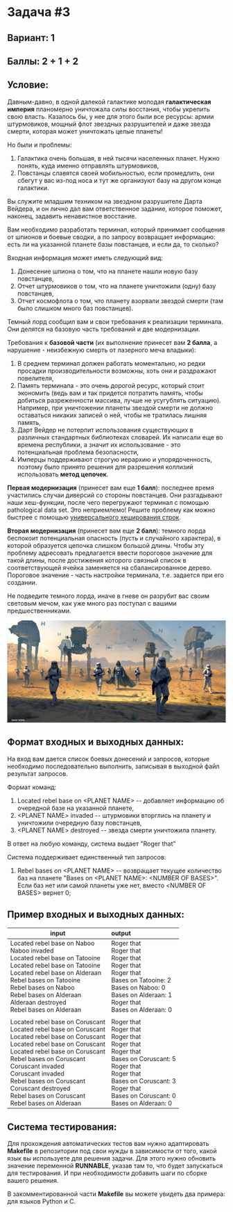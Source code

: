 # Задача #3
## Вариант: 1
## Баллы: 2 + 1 + 2
## Условие:

Давным-давно, в одной далекой галактике молодая **галактическая империя** планомерно уничтожала силы восстания,
чтобы укрепить свою власть. Казалось бы, у нее для этого были все ресурсы: армии штурмовиков, мощный флот звездных
разрушителей и даже звезда смерти, которая может уничтожать целые планеты!

Но были и проблемы:

1. Галактика очень большая, в ней тысячи населенных планет. Нужно понять, куда именно отправлять штурмовиков,
2. Повстанцы славятся своей мобильностью, если промедлить, они сбегут у вас из-под носа и тут же организуют базу на другом конце галактики.

Вы служите младшим техником на звездном разрушителе Дарта Вейдера, и он лично дал вам ответственное задание,
которое поможет, наконец, задавить ненавистное восстание.

Вам необходимо разработать терминал, который принимает сообщения от шпионов и боевые сводки, а по запросу возвращает 
информацию: есть ли на указанной планете базы повстанцев, и если да, то сколько?

Входная информация может иметь следующий вид:

1. Донесение шпиона о том, что на планете нашли новую базу повстанцев,
2. Отчет штурмовиков о том, что на планете уничтожили (одну) базу повстанцев,
3. Отчет космофлота о том, что планету взорвали звездой смерти (там было слишком много баз повстанцев).

Темный лорд сообщил вам и свои требования к реализации терминала. Они делятся на базовую часть требований и две модернизации.

Требования к **базовой части** (их выполнение принесет вам **2 балла**, а нарушение - неизбежную смерть от лазерного меча владыки):

1. В среднем терминал должен работать моментально, но редки просадки производительности возможны, хоть они и раздражают повелителя,
2. Память терминала - это очень дорогой ресурс, который стоит экономить (ведь вам и так придется потратить память, чтобы добиться разреженности массива, лучше не усугублять ситуацию). Например, при уничтожении планеты звездой смерти не должно оставаться никаких записей о ней, чтобы не тратилась лишняя память,
3. Дарт Вейдер не потерпит использования существующих в различных стандартных библиотеках словарей. Их написали еще во времена республики, а значит их использование - это потенциальная проблема безопасности,
4. Имперцы поддерживают строгую иерархию и упорядоченность, поэтому было принято решения для разрешения коллизий использовать **метод цепочек**.

**Первая модернизация** (принесет вам еще **1 балл**): последнее время участились случаи диверсий со стороны повстанцев. Они разгадывают
наши хеш-функции, после чего перегружают терминал с помощью pathological data set. Это неприемлемо! Решите проблему как можно быстрее
с помощью [универсального хеширования строк](https://en.wikipedia.org/wiki/Universal_hashing#Hashing_strings).

**Вторая модернизация** (принесет вам еще **2 балл**): темного лорда беспокоит потенциальная опасность (пусть и случайного характера), в которой
образуется цепочка слишком большой длины. Чтобы эту проблему адресовать предлагается ввести пороговое значение для такой длины, после достижения
которого связный список в соответствующей ячейка заменяется на сбалансированное дерево. Пороговое значение - часть настройки терминала, т.е. 
задается при его создании.

Не подведите темного лорда, иначе в гневе он разрубит вас своим световым мечом, как уже много раз поступал с вашими предшественниками.

![в открытом бою с империей было не справиться](./pictures/empire.jpg)

## Формат входных и выходных данных:
На вход вам дается список боевых донесений и запросов, которые необходимо последовательно выполнить, записывая в выходной файл результат запросов.

Формат команд:

1. Located rebel base on \<PLANET NAME\> -- добавляет информацию об очередной базе на указанной планете,
2. \<PLANET NAME\> invaded -- штурмовики вторглись на планету и уничтожили очередную базу повстанцев,
3. \<PLANET NAME\> destroyed -- звезда смерти уничтожила планету.

В ответ на любую команду, система выдает "Roger that"

Система поддерживает единственный тип запросов:

1. Rebel bases on \<PLANET NAME\> -- возвращает текущее количество баз на планете "Bases on \<PLANET NAME\>: \<NUMBER OF BASES\>". Если баз нет или самой планеты уже нет, вместо \<NUMBER OF BASES\> вернет 0;


## Пример входных и выходных данных:

| input                                                                                                                                                                                                                                                                                                                                                                                       | output                                                                                                                                                                                                                                       |
|---------------------------------------------------------------------------------------------------------------------------------------------------------------------------------------------------------------------------------------------------------------------------------------------------------------------------------------------------------------------------------------------|:---------------------------------------------------------------------------------------------------------------------------------------------------------------------------------------------------------------------------------------------|   
| Located rebel base on Naboo <br/>  Naboo invaded <br/> Located rebel base on Tatooine <br/> Located rebel base on Tatooine <br/> Located rebel base on Alderaan <br/> Rebel bases on Tatooine <br/> Rebel bases on Naboo <br/> Rebel bases on Alderaan <br/> Alderaan destroyed <br/> Rebel bases on Alderaan                                                                               | Roger that<br/> Roger that<br/> Roger that<br/> Roger that<br/> Roger that <br/> Bases on Tatooine: 2<br/> Bases on Naboo: 0 <br/> Bases on Alderaan: 1 <br/> Roger that<br/> Bases on Alderaan: 0                                           |
|||
| Located rebel base on Coruscant <br/>  Located rebel base on Coruscant <br/> Located rebel base on Coruscant <br/> Located rebel base on Coruscant <br/> Located rebel base on Coruscant <br/> Rebel bases on Coruscant <br/> Coruscant invaded <br/> Coruscant invaded <br/> Rebel bases on Coruscant <br/> Coruscant destroyed <br/>Rebel bases on Coruscant <br/> Rebel bases on Alderaan | Roger that<br/> Roger that<br/> Roger that<br/> Roger that<br/> Roger that <br/> Bases on Coruscant: 5<br/>Roger that <br/> Roger that <br/> Bases on Coruscant: 3<br/> Roger that <br/>  Bases on Coruscant: 0 <br/>  Bases on Alderaan: 0 |


## Система тестирования:
Для прохождения автоматических тестов вам нужно адаптировать **Makefile** в репозитории под свои нужды в зависимости от того,
какой язык вы используете для решения задачи. Для этого нужно обновить значение переменной **RUNNABLE**, указав там то,
что будет запускаться для тестирования. И при необходимости добавить шаги по сборке вашего решения.

В закомментированной части **Makefile** вы можете увидеть два примера: для языков Python и C.